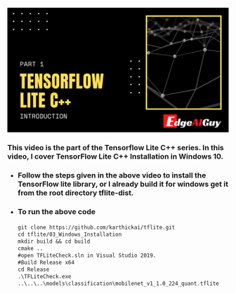 [![Alt text](../images/TFLite-01-thumbnail.png "TensorFlow Lite C++")](https://youtu.be/tdSaPdDqyRc)
### This video is the part of the Tensorflow Lite C++ series. In this video, I cover TensorFlow Lite C++ Installation in Windows 10.

<!-- row 6 -->

- ### Follow the steps given in the above video to install the TensorFlow lite library, or I already build it for windows get it from the root directory tflite-dist.
- ### To run the above code 
  ```
  git clone https://github.com/karthickai/tflite.git
  cd tflite/03_Windows_Installation
  mkdir build && cd build
  cmake ..
  #open TFLiteCheck.sln in Visual Studio 2019.
  #Build Release x64
  cd Release
  .\TFLiteCheck.exe ..\..\..\models\classification\mobilenet_v1_1.0_224_quant.tflite
  ```
